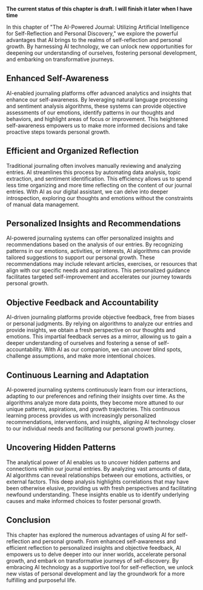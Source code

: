 **The current status of this chapter is draft. I will finish it later when I have time**

In this chapter of "The AI-Powered Journal: Utilizing Artificial Intelligence for Self-Reflection and Personal Discovery," we explore the powerful advantages that AI brings to the realms of self-reflection and personal growth. By harnessing AI technology, we can unlock new opportunities for deepening our understanding of ourselves, fostering personal development, and embarking on transformative journeys.

Enhanced Self-Awareness
-----------------------

AI-enabled journaling platforms offer advanced analytics and insights that enhance our self-awareness. By leveraging natural language processing and sentiment analysis algorithms, these systems can provide objective assessments of our emotions, identify patterns in our thoughts and behaviors, and highlight areas of focus or improvement. This heightened self-awareness empowers us to make more informed decisions and take proactive steps towards personal growth.

Efficient and Organized Reflection
----------------------------------

Traditional journaling often involves manually reviewing and analyzing entries. AI streamlines this process by automating data analysis, topic extraction, and sentiment identification. This efficiency allows us to spend less time organizing and more time reflecting on the content of our journal entries. With AI as our digital assistant, we can delve into deeper introspection, exploring our thoughts and emotions without the constraints of manual data management.

Personalized Insights and Recommendations
-----------------------------------------

AI-powered journaling systems can offer personalized insights and recommendations based on the analysis of our entries. By recognizing patterns in our emotions, activities, or interests, AI algorithms can provide tailored suggestions to support our personal growth. These recommendations may include relevant articles, exercises, or resources that align with our specific needs and aspirations. This personalized guidance facilitates targeted self-improvement and accelerates our journey towards personal growth.

Objective Feedback and Accountability
-------------------------------------

AI-driven journaling platforms provide objective feedback, free from biases or personal judgments. By relying on algorithms to analyze our entries and provide insights, we obtain a fresh perspective on our thoughts and emotions. This impartial feedback serves as a mirror, allowing us to gain a deeper understanding of ourselves and fostering a sense of self-accountability. With AI as our companion, we can uncover blind spots, challenge assumptions, and make more intentional choices.

Continuous Learning and Adaptation
----------------------------------

AI-powered journaling systems continuously learn from our interactions, adapting to our preferences and refining their insights over time. As the algorithms analyze more data points, they become more attuned to our unique patterns, aspirations, and growth trajectories. This continuous learning process provides us with increasingly personalized recommendations, interventions, and insights, aligning AI technology closer to our individual needs and facilitating our personal growth journey.

Uncovering Hidden Patterns
--------------------------

The analytical power of AI enables us to uncover hidden patterns and connections within our journal entries. By analyzing vast amounts of data, AI algorithms can reveal relationships between our emotions, activities, or external factors. This deep analysis highlights correlations that may have been otherwise elusive, providing us with fresh perspectives and facilitating newfound understanding. These insights enable us to identify underlying causes and make informed choices to foster personal growth.

Conclusion
----------

This chapter has explored the numerous advantages of using AI for self-reflection and personal growth. From enhanced self-awareness and efficient reflection to personalized insights and objective feedback, AI empowers us to delve deeper into our inner worlds, accelerate personal growth, and embark on transformative journeys of self-discovery. By embracing AI technology as a supportive tool for self-reflection, we unlock new vistas of personal development and lay the groundwork for a more fulfilling and purposeful life.
